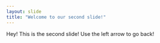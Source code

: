 ```yaml
---
layout: slide
title: "Welcome to our second slide!"
---
```

Hey! This is the second slide!
Use the left arrow to go back!
